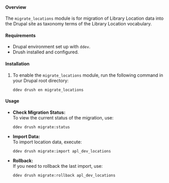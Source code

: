 #### Overview
The `migrate_locations` module is for migration of Library Location data into the Drupal site as taxonomy terms of the Library Location vocabulary.

#### Requirements
- Drupal environment set up with `ddev`.
- Drush installed and configured.

#### Installation
1. To enable the `migrate_locations` module, run the following command in your Drupal root directory:
   ```
   ddev drush en migrate_locations
   ```

#### Usage
- **Check Migration Status:**  
  To view the current status of the migration, use:
  ```
  ddev drush migrate:status
  ```

- **Import Data:**  
  To import location data, execute:
  ```
  ddev drush migrate:import apl_dev_locations
  ```

- **Rollback:**  
  If you need to rollback the last import, use:
  ```
  ddev drush migrate:rollback apl_dev_locations
  ```

